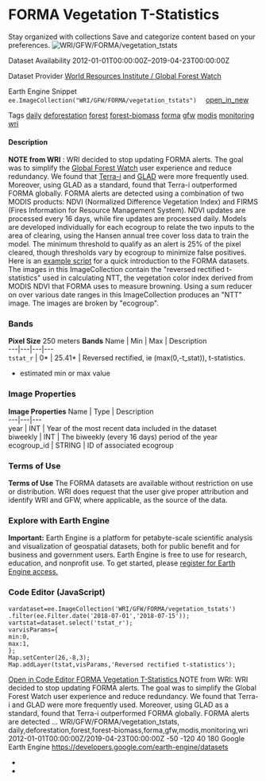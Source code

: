  
#  FORMA Vegetation T-Statistics 
Stay organized with collections  Save and categorize content based on your preferences. 
![WRI/GFW/FORMA/vegetation_tstats](https://developers.google.com/earth-engine/datasets/images/WRI/WRI_GFW_FORMA_vegetation_tstats_sample.png) 

Dataset Availability
    2012-01-01T00:00:00Z–2019-04-23T00:00:00Z 

Dataset Provider
     [ World Resources Institute / Global Forest Watch ](https://www.globalforestwatch.org/) 

Earth Engine Snippet
     `    ee.ImageCollection("WRI/GFW/FORMA/vegetation_tstats")   ` [ open_in_new ](https://code.earthengine.google.com/?scriptPath=Examples:Datasets/WRI/WRI_GFW_FORMA_vegetation_tstats) 

Tags
     [daily](https://developers.google.com/earth-engine/datasets/tags/daily) [deforestation](https://developers.google.com/earth-engine/datasets/tags/deforestation) [forest](https://developers.google.com/earth-engine/datasets/tags/forest) [forest-biomass](https://developers.google.com/earth-engine/datasets/tags/forest-biomass) [forma](https://developers.google.com/earth-engine/datasets/tags/forma) [gfw](https://developers.google.com/earth-engine/datasets/tags/gfw) [modis](https://developers.google.com/earth-engine/datasets/tags/modis) [monitoring](https://developers.google.com/earth-engine/datasets/tags/monitoring) [wri](https://developers.google.com/earth-engine/datasets/tags/wri)
#### Description
**NOTE from WRI** : WRI decided to stop updating FORMA alerts. The goal was to simplify the [Global Forest Watch](https://www.globalforestwatch.org) user experience and reduce redundancy. We found that [Terra-i](http://www.terra-i.org/terra-i.html) and [GLAD](https://glad-forest-alert.appspot.com/) were more frequently used. Moreover, using GLAD as a standard, found that Terra-i outperformed FORMA globally.
FORMA alerts are detected using a combination of two MODIS products: NDVI (Normalized Difference Vegetation Index) and FIRMS (Fires Information for Resource Management System). NDVI updates are processed every 16 days, while fire updates are processed daily. Models are developed individually for each ecogroup to relate the two inputs to the area of clearing, using the Hansen annual tree cover loss data to train the model. The minimum threshold to qualify as an alert is 25% of the pixel cleared, though thresholds vary by ecogroup to minimize false positives. Here is an [example script](https://code.earthengine.google.com/f29b1e4360f3fc36847bd789ceeb20f6) for a quick introduction to the FORMA datasets.
The images in this ImageCollection contain the "reversed rectified t-statistics" used in calculating NTT, the vegetation color index derived from MODIS NDVI that FORMA uses to measure browning. Using a sum reducer on over various date ranges in this ImageCollection produces an "NTT" image.
The images are broken by "ecogroup".
### Bands
**Pixel Size** 250 meters 
**Bands**
Name | Min | Max | Description  
---|---|---|---  
`tstat_r` |  0*  |  25.41*  | Reversed rectified, ie (max(0,-t_stat)), t-statistics.  
* estimated min or max value 
### Image Properties
**Image Properties**
Name | Type | Description  
---|---|---  
year | INT | Year of the most recent data included in the dataset  
biweekly | INT | The biweekly (every 16 days) period of the year  
ecogroup_id | STRING | ID of associated ecogroup  
### Terms of Use
**Terms of Use**
The FORMA datasets are available without restriction on use or distribution. WRI does request that the user give proper attribution and identify WRI and GFW, where applicable, as the source of the data.
### Explore with Earth Engine
**Important:** Earth Engine is a platform for petabyte-scale scientific analysis and visualization of geospatial datasets, both for public benefit and for business and government users. Earth Engine is free to use for research, education, and nonprofit use. To get started, please [register for Earth Engine access.](https://console.cloud.google.com/earth-engine)
### Code Editor (JavaScript)
```
vardataset=ee.ImageCollection('WRI/GFW/FORMA/vegetation_tstats')
.filter(ee.Filter.date('2018-07-01','2018-07-15'));
vartstat=dataset.select('tstat_r');
varvisParams={
min:0,
max:1,
};
Map.setCenter(26,-8,3);
Map.addLayer(tstat,visParams,'Reversed rectified t-statistics');
```
[ Open in Code Editor ](https://code.earthengine.google.com/?scriptPath=Examples:Datasets/WRI/WRI_GFW_FORMA_vegetation_tstats)
[ FORMA Vegetation T-Statistics ](https://developers.google.com/earth-engine/datasets/catalog/WRI_GFW_FORMA_vegetation_tstats)
NOTE from WRI: WRI decided to stop updating FORMA alerts. The goal was to simplify the Global Forest Watch user experience and reduce redundancy. We found that Terra-i and GLAD were more frequently used. Moreover, using GLAD as a standard, found that Terra-i outperformed FORMA globally. FORMA alerts are detected …
WRI/GFW/FORMA/vegetation_tstats, daily,deforestation,forest,forest-biomass,forma,gfw,modis,monitoring,wri 
2012-01-01T00:00:00Z/2019-04-23T00:00:00Z
-50 -120 40 180 
Google Earth Engine
https://developers.google.com/earth-engine/datasets
  * [ ](https://doi.org/https://www.globalforestwatch.org/)
  * [ ](https://doi.org/https://developers.google.com/earth-engine/datasets/catalog/WRI_GFW_FORMA_vegetation_tstats)


